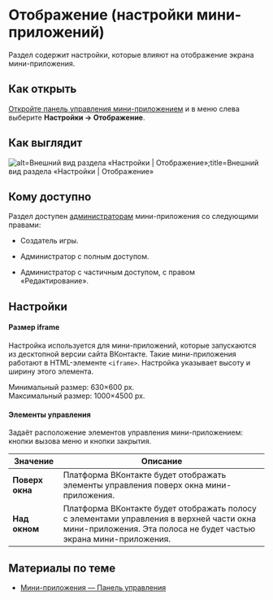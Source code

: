 
<!-- ---
title: 'Мини-приложения | Панель управления | Настройки | Отображение'
is_hidden: false
is_search_available: true
menu: 'main_menu'
visible_to_search_robots: true
meta_description: 
redirect_to: 
lang: ru
--- -->

<!-- Редакцией проверено -->

<!-- mini-apps/settings/general/display -->

# Отображение (настройки мини-приложений)

Раздел содержит настройки, которые влияют на отображение экрана мини-приложения.

## Как открыть

[Откройте панель управления мини-приложением](../overview.md) и в меню слева выберите **Настройки&nbsp;&rarr; Отображение**.

## Как выглядит

<!-- exclusions/_images/mini-apps/settings/general/display-page.png -->
![alt=Внешний вид раздела «Настройки | Отображение»;title=Внешний вид раздела «Настройки | Отображение»](f78a710ef7f7f2f4fde8cf4c57bdf074a83f7d9c82d8724ddf57121d "-5950036025597069992")

## Кому доступно

Раздел доступен [администраторам](mini-apps/settings/managers) мини-приложения со следующими правами:

* Создатель игры.

* Администратор с полным доступом.

* Администратор с частичным доступом, с правом «Редактирование».

## Настройки

#### Размер iframe

Настройка используется для мини-приложений, которые запускаются из десктопной версии сайта ВКонтакте. Такие мини-приложения работают в HTML-элементе `<iframe>`. Настройка указывает высоту и ширину этого элемента.

Минимальный размер: 630&times;600 px.    
Максимальный размер: 1000&times;4500 px.

#### Элементы управления

Задаёт расположение элементов управления мини-приложением: кнопки вызова меню и кнопки закрытия.

| Значение | Описание |
| --- | --- |
| **Поверх окна** | Платформа ВКонтакте будет отображать элементы управления поверх окна мини-приложения. |
| **Над окном** | Платформа ВКонтакте будет отображать полосу с элементами управления в верхней части окна мини-приложения. Эта полоса не будет частью экрана мини-приложения. |

## Материалы по теме

* [Мини-приложения — Панель управления](../overview.md)

